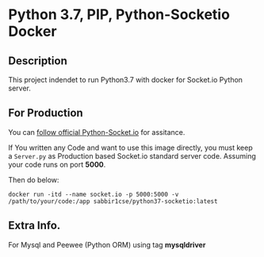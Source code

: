 # Python 3.7, PIP, Python-Socketio Docker

## Description
This project indendet to run Python3.7 with docker for Socket.io Python server. 

## For Production
You can [follow official Python-Socket.io](https://python-socketio.readthedocs.io/en/latest/server.html#deployment-strategies) for assitance.


If You written any Code and want to use this image directly, you must keep a `Server.py` as Production based Socket.io standard server code. Assuming your code runs on port **5000**.

Then do below:

    docker run -itd --name socket.io -p 5000:5000 -v /path/to/your/code:/app sabbir1cse/python37-socketio:latest


## Extra Info.
For Mysql and Peewee (Python ORM) using tag **mysqldriver**
